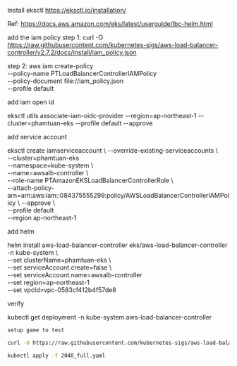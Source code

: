 Install eksctl https://eksctl.io/installation/

Ref: https://docs.aws.amazon.com/eks/latest/userguide/lbc-helm.html

add the iam policy
step 1: curl -O https://raw.githubusercontent.com/kubernetes-sigs/aws-load-balancer-controller/v2.7.2/docs/install/iam_policy.json

step 2: aws iam create-policy   
--policy-name PTLoadBalancerControllerIAMPolicy   
--policy-document file://iam_policy.json   
--profile default

add  iam open id

eksctl utils associate-iam-oidc-provider --region=ap-northeast-1 --cluster=phamtuan-eks --profile default --approve

add service account

eksctl create iamserviceaccount \ 
--override-existing-serviceaccounts \   
--cluster=phamtuan-eks \
--namespace=kube-system \  
--name=awsalb-controller \  
--role-name PTAmazonEKSLoadBalancerControllerRole \   
--attach-policy-arn=arn:aws:iam::084375555299:policy/AWSLoadBalancerControllerIAMPolicy \ 
--approve \   
--profile default   
--region ap-northeast-1

add helm

helm install aws-load-balancer-controller eks/aws-load-balancer-controller   
-n kube-system \   
--set clusterName=phamtuan-eks \  
--set serviceAccount.create=false \  
--set serviceAccount.name=awsalb-controller \
--set region=ap-northeast-1 \
--set vpcId=vpc-0583cf412b4f57de8

verify

kubectl get deployment -n kube-system aws-load-balancer-controller

```sh {"id":"01J8MRBEVD2D0WAZQ0PF9VC61J"}
setup game to test

curl -O https://raw.githubusercontent.com/kubernetes-sigs/aws-load-balancer-controller/v2.7.2/docs/examples/2048/2048_full.yaml

kubectl apply -f 2048_full.yaml


```